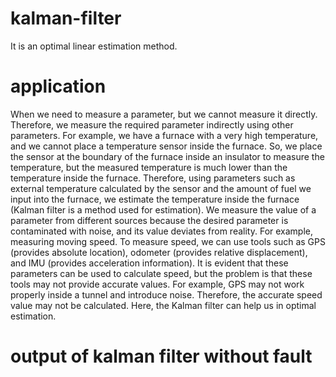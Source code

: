 # kalman-filter
It is an optimal linear estimation method.
# application
When we need to measure a parameter, but we cannot measure it directly. Therefore, we measure the required parameter indirectly using other parameters.
For example, we have a furnace with a very high temperature, and we cannot place a temperature sensor inside the furnace. So, we place the sensor at the boundary of the furnace inside an insulator to measure the temperature, but the measured temperature is much lower than the temperature inside the furnace. Therefore, using parameters such as external temperature calculated by the sensor and the amount of fuel we input into the furnace, we estimate the temperature inside the furnace (Kalman filter is a method used for estimation).
We measure the value of a parameter from different sources because the desired parameter is contaminated with noise, and its value deviates from reality.
For example, measuring moving speed.
To measure speed, we can use tools such as GPS (provides absolute location), odometer (provides relative displacement), and IMU (provides acceleration information). It is evident that these parameters can be used to calculate speed, but the problem is that these tools may not provide accurate values. For example, GPS may not work properly inside a tunnel and introduce noise. Therefore, the accurate speed value may not be calculated. Here, the Kalman filter can help us in optimal estimation.
# output of kalman filter without fault 


